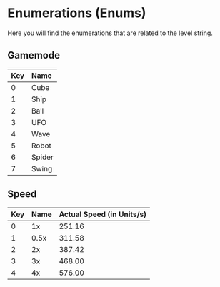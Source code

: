 # Enumerations (Enums)

Here you will find the enumerations that are related to the level string.

## Gamemode

| Key  | Name   |
|:-----|:-------|
| 0    | Cube   | 
| 1    | Ship   | 
| 2    | Ball   | 
| 3    | UFO    | 
| 4    | Wave   | 
| 5    | Robot  | 
| 6    | Spider | 
| 7    | Swing  | 

## Speed

| Key  | Name   | Actual Speed (in Units/s) |
|:-----|:-------|:--------------------------|
| 0    | 1x     | 251.16                    |
| 1    | 0.5x   | 311.58                    |
| 2    | 2x     | 387.42                    |
| 3    | 3x     | 468.00                    |
| 4    | 4x     | 576.00                    |

